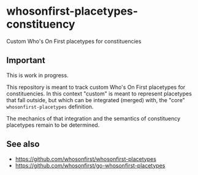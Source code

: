 # whosonfirst-placetypes-constituency

Custom Who's On First placetypes for constituencies

## Important

This is work in progress.

This repository is meant to track custom Who's On First placetypes for constituencies. In this context "custom" is meant to represent placetypes that fall outside, but which can be integrated (merged) with, the "core" `whosonfirst-placetypes` definition.

The mechanics of that integration and the semantics of constituency placetypes remain to be determined.

## See also

* https://github.com/whosonfirst/whosonfirst-placetypes
* https://github.com/whosonfirst/go-whosonfirst-placetypes